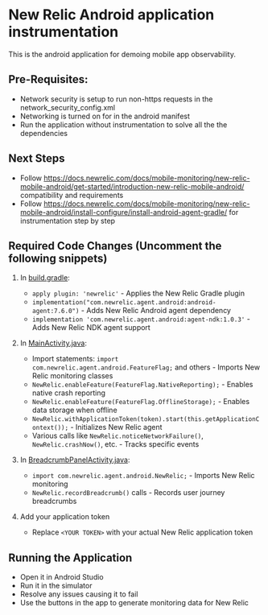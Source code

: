 # New Relic Android application instrumentation 

This is the android application for demoing mobile app observability. 

## Pre-Requisites: 

- Network security is setup to run non-https requests in the network_security_config.xml
- Networking is turned on for in the android manifest
- Run the application without instrumentation to solve all the the dependencies 

## Next Steps
- Follow https://docs.newrelic.com/docs/mobile-monitoring/new-relic-mobile-android/get-started/introduction-new-relic-mobile-android/ compatibility and requirements 
- Follow https://docs.newrelic.com/docs/mobile-monitoring/new-relic-mobile-android/install-configure/install-android-agent-gradle/ for instrumentation step by step

## Required Code Changes (Uncomment the following snippets)

1. In [build.gradle](app/build.gradle):
   - `apply plugin: 'newrelic'` - Applies the New Relic Gradle plugin
   - `implementation("com.newrelic.agent.android:android-agent:7.6.0")` - Adds New Relic Android agent dependency
   - `implementation 'com.newrelic.agent.android:agent-ndk:1.0.3'` - Adds New Relic NDK agent support

2. In [MainActivity.java](app/src/main/java/com/example/android_base_training/MainActivity.java):
   - Import statements: `import com.newrelic.agent.android.FeatureFlag;` and others - Imports New Relic monitoring classes
   - `NewRelic.enableFeature(FeatureFlag.NativeReporting);` - Enables native crash reporting
   - `NewRelic.enableFeature(FeatureFlag.OfflineStorage);` - Enables data storage when offline
   - `NewRelic.withApplicationToken(token).start(this.getApplicationContext());` - Initializes New Relic agent
   - Various calls like `NewRelic.noticeNetworkFailure()`, `NewRelic.crashNow()`, etc. - Tracks specific events

3. In [BreadcrumbPanelActivity.java](app/src/main/java/com/example/android_base_training/BreadcrumbPanelActivity.java):
   - `import com.newrelic.agent.android.NewRelic;` - Imports New Relic monitoring
   - `NewRelic.recordBreadcrumb()` calls - Records user journey breadcrumbs

4. Add your application token
   - Replace `<YOUR TOKEN>` with your actual New Relic application token

## Running the Application
- Open it in Android Studio
- Run it in the simulator
- Resolve any issues causing it to fail
- Use the buttons in the app to generate monitoring data for New Relic


